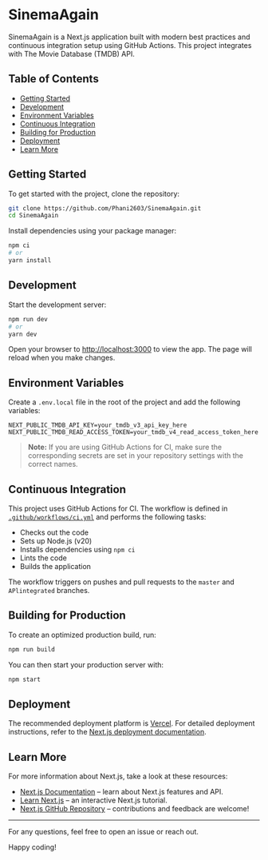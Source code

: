 # SinemaAgain

SinemaAgain is a Next.js application built with modern best practices and continuous integration setup using GitHub Actions. This project integrates with The Movie Database (TMDB) API.

## Table of Contents

- [Getting Started](#getting-started)
- [Development](#development)
- [Environment Variables](#environment-variables)
- [Continuous Integration](#continuous-integration)
- [Building for Production](#building-for-production)
- [Deployment](#deployment)
- [Learn More](#learn-more)

## Getting Started

To get started with the project, clone the repository:

```bash
git clone https://github.com/Phani2603/SinemaAgain.git
cd SinemaAgain
```

Install dependencies using your package manager:

```bash
npm ci
# or
yarn install
```

## Development

Start the development server:

```bash
npm run dev
# or
yarn dev
```

Open your browser to [http://localhost:3000](http://localhost:3000) to view the app. The page will reload when you make changes.

## Environment Variables

Create a `.env.local` file in the root of the project and add the following variables:

```dotenv
NEXT_PUBLIC_TMDB_API_KEY=your_tmdb_v3_api_key_here
NEXT_PUBLIC_TMDB_READ_ACCESS_TOKEN=your_tmdb_v4_read_access_token_here
```

> **Note:** If you are using GitHub Actions for CI, make sure the corresponding secrets are set in your repository settings with the correct names.

## Continuous Integration

This project uses GitHub Actions for CI. The workflow is defined in [`.github/workflows/ci.yml`](.github/workflows/ci.yml) and performs the following tasks:
- Checks out the code
- Sets up Node.js (v20)
- Installs dependencies using `npm ci`
- Lints the code
- Builds the application

The workflow triggers on pushes and pull requests to the `master` and `APlintegrated` branches.

## Building for Production

To create an optimized production build, run:

```bash
npm run build
```

You can then start your production server with:

```bash
npm start
```

## Deployment

The recommended deployment platform is [Vercel](https://vercel.com). For detailed deployment instructions, refer to the [Next.js deployment documentation](https://nextjs.org/docs/app/building-your-application/deploying).

## Learn More

For more information about Next.js, take a look at these resources:

- [Next.js Documentation](https://nextjs.org/docs) – learn about Next.js features and API.
- [Learn Next.js](https://nextjs.org/learn) – an interactive Next.js tutorial.
- [Next.js GitHub Repository](https://github.com/vercel/next.js) – contributions and feedback are welcome!

---

For any questions, feel free to open an issue or reach out.

Happy coding!
